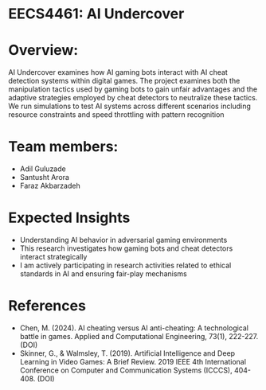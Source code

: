 # EECS4461: AI Undercover

# Overview:

AI Undercover examines how AI gaming bots interact with AI cheat detection systems within digital games. The project examines both the manipulation tactics used by gaming bots to gain unfair advantages and the adaptive strategies employed by cheat detectors to neutralize these tactics. We run simulations to test AI systems across different scenarios including resource constraints and speed throttling with pattern recognition

# Team members:
* Adil Guluzade
* Santusht Arora
* Faraz Akbarzadeh


# Expected Insights
* Understanding AI behavior in adversarial gaming environments
* This research investigates how gaming bots and cheat detectors interact strategically
* I am actively participating in research activities related to ethical standards in AI and ensuring fair-play mechanisms


# References
* Chen, M. (2024). AI cheating versus AI anti-cheating: A technological battle in games. Applied and Computational Engineering, 73(1), 222-227. (DOI)
* Skinner, G., & Walmsley, T. (2019). Artificial Intelligence and Deep Learning in Video Games: A Brief Review. 2019 IEEE 4th International Conference on Computer and Communication Systems (ICCCS), 404-408. (DOI)
